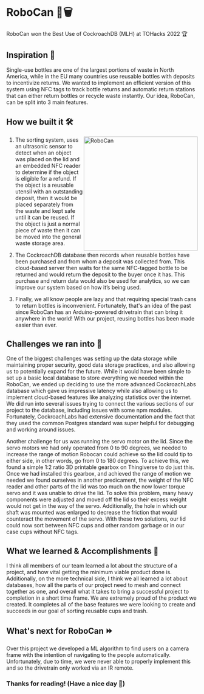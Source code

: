 # RoboCan 🤖🗑️

RoboCan won the Best Use of CockroachDB (MLH) at TOHacks 2022 🏆

## Inspiration 🤔

Single-use bottles are one of the largest portions of waste in North America, while in the EU many countries use reusable bottles with deposits to incentivize returns. We wanted to implement an efficient version of this system using NFC tags to track bottle returns and automatic return stations that can either return bottles or recycle waste instantly. Our idea, RoboCan, can be split into 3 main features.

## How we built it 🛠️

<img src="https://cdn.discordapp.com/attachments/963622812248080434/988230542552092702/IMG_7971.png" alt="RoboCan" width="300" align="right">

1. The sorting system, uses an ultrasonic sensor to detect when an object was placed on the lid and an embedded NFC reader to determine if the object is eligible for a refund. If the object is a reusable utensil with an outstanding deposit, then it would be placed separately from the waste and kept safe until it can be reused. If the object is just a normal piece of waste then it can be moved into the general waste storage area.

2. The CockroachDB database then records when reusable bottles have been purchased and from whom a deposit was collected from. This cloud-based server then waits for the same NFC-tagged bottle to be returned and would return the deposit to the buyer once it has. This purchase and return data would also be used for analytics, so we can improve our system based on how it’s being used.

3. Finally, we all know people are lazy and that requiring special trash cans to return bottles is inconvenient. Fortunately, that's an idea of the past since RoboCan has an Arduino-powered drivetrain that can bring it anywhere in the world! With our project, reusing bottles has been made easier than ever.

## Challenges we ran into 🥊

One of the biggest challenges was setting up the data storage while maintaining proper security, good data storage practices, and also allowing us to potentially expand for the future. While it would have been simple to set up a basic local database to store everything we needed within the RoboCan, we ended up deciding to use the more advanced CockroachLabs database which gave us impressive latency while also allowing us to implement cloud-based features like analyzing statistics over the internet. We did run into several issues trying to connect the various sections of our project to the database, including issues with some npm modules. Fortunately, CockroachLabs had extensive documentation and the fact that they used the common Postgres standard was super helpful for debugging and working around issues.

Another challenge for us was running the servo motor on the lid. Since the servo motors we had only operated from 0 to 90 degrees, we needed to increase the range of motion Robocan could achieve so the lid could tip to either side, in other words, go from 0 to 180 degrees. To achieve this, we found a simple 1:2 ratio 3D printable gearbox on Thingiverse to do just this. Once we had installed this gearbox, and achieved the range of motion we needed we found ourselves in another predicament, the weight of the NFC reader and other parts of the lid was too much on the now lower torque servo and it was unable to drive the lid. To solve this problem, many heavy components were adjusted and moved off the lid so their excess weight would not get in the way of the servo. Additionally, the hole in which our shaft was mounted was enlarged to decrease the friction that would counteract the movement of the servo. With these two solutions, our lid could now sort between NFC cups and other random garbage or in our case cups without NFC tags.

## What we learned & Accomplishments 🌟
I think all members of our team learned a lot about the structure of a project, and how vital getting the minimum viable product done is. Additionally, on the more technical side, I think we all learned a lot about databases, how all the parts of our project need to mesh and connect together as one, and overall what it takes to bring a successful project to completion in a short time frame. We are extremely proud of the product we created. It completes all of the base features we were looking to create and succeeds in our goal of sorting reusable cups and trash.

## What's next for RoboCan ⏩
Over this project we developed a ML algorithm to find users on a camera frame with the intention of navigating to the people automatically. Unfortunately, due to time, we were never able to properly implement this and so the drivetrain only worked via an IR remote.

### Thanks for reading! (Have a nice day 👋)
